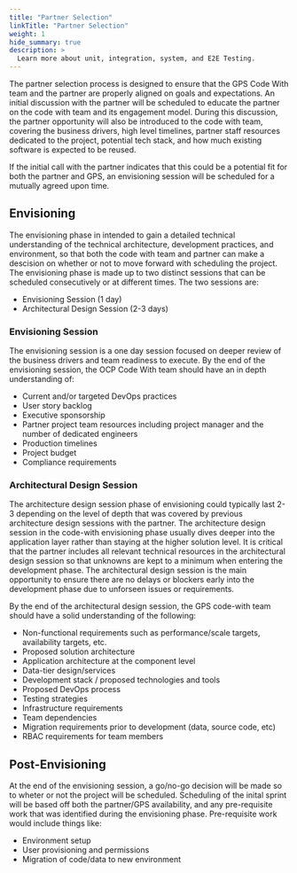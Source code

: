 ```yaml
---
title: "Partner Selection"
linkTitle: "Partner Selection"
weight: 1
hide_summary: true
description: >
  Learn more about unit, integration, system, and E2E Testing.
---
```


The partner selection process is designed to ensure that the GPS Code With team and the partner are properly aligned on goals and expectations. An initial discussion with the partner will be scheduled to educate the partner on the code with team and its engagement model. During this discussion, the partner opportunity will also be introduced to the code with team, covering the business drivers, high level timelines, partner staff resources dedicated to the project, potential tech stack, and how much existing software is expected to be reused.

If the initial call with the partner indicates that this could be a potential fit for both the partner and GPS, an envisioning session will be scheduled for a mutually agreed upon time.

## Envisioning
The envisioning phase in intended to gain a detailed technical understanding of the technical architecture, development practices, and environment, so that both the code with team and partner can make a descision on whether or not to move forward with scheduling the project. The envisioning phase is made up to two distinct sessions that can be scheduled consecutively or at different times. The two sessions are:
* Envisioning Session (1 day)
* Architectural Design Session (2-3 days)

### Envisioning Session
The envisioning session is a one day session focused on deeper review of the business drivers and team readiness to execute. By the end of the envisioning session, the OCP Code With team should have an in depth understanding of:
* Current and/or targeted DevOps practices
* User story backlog
* Executive sponsorship
* Partner project team resources including project manager and the number of dedicated engineers
* Production timelines
* Project budget
* Compliance requirements

### Architectural Design Session
The architecture design session phase of envisioning could typically last 2-3 depending on the level of depth that was covered by previous architecture design sessions with the partner. The architecture design session in the code-with envisioning phase usually dives deeper into the application layer rather than staying at the higher solution level. It is critical that the partner includes all relevant technical resources in the architectural design session so that unknowns are kept to a minimum when entering the development phase. The architectural design session is the main opportunity to ensure there are no delays or blockers early into the development phase due to unforseen issues or requirements.

By the end of the architectural design session, the GPS code-with team should have a solid understanding of the following:
* Non-functional requirements such as performance/scale targets, availability targets, etc. 
* Proposed solution architecture
* Application architecture at the component level
* Data-tier design/services
* Development stack / proposed technologies and tools
* Proposed DevOps process
* Testing strategies
* Infrastructure requirements
* Team dependencies
* Migration requirements prior to development (data, source code, etc)
* RBAC requirements for team members

## Post-Envisioning
At the end of the envisioning session, a go/no-go decision will be made so to wheter or not the project will be scheduled. Scheduling of the inital sprint will be based off both the partner/GPS availability, and any pre-requisite work that was identified during the envisioning phase.  Pre-requisite work would include things like:
* Environment setup
* User provisioning and permissions
* Migration of code/data to new environment

